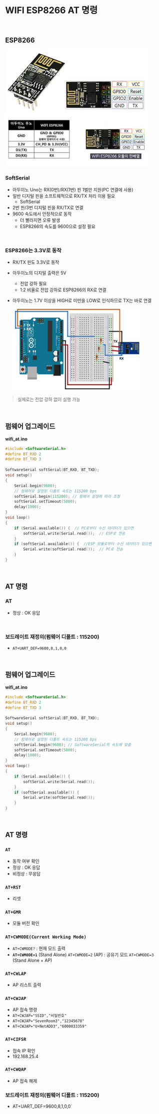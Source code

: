 # WIFI ESP8266 AT 명령

  <br>

## ESP8266

<img src="01.ESP8266_1.AT명령어.assets/image-20200917113856257.png" alt="image-20200917113856257" style="zoom:80%;" />



<img src="01.ESP8266_1.AT명령어.assets/image-20200917113909002.png" alt="image-20200917113909002" style="zoom:80%;" />

<br>

### SoftSerial

-   아두이노 Uno는 RX(0번)/RX(1번) 핀 1벌만 지원(PC 연결에 사용)
-   일반 디지털 핀을 소프트웨적으로 RX/TX 처리 이용 필요
    -   SoftSerial
-   2번 핀/3번 디지털 핀을 RX/TX로 연결
-   9600 속도에서 안정적으로 동작
    -   더 빨라지면 오류 발생
    -   ESP8266의 속도를 9600으로 설정 필요

  <br>

### ESP8266는 3.3V로 동작

-   RX/TX 핀도 3.3V로 동작

-   아두이노의 디지털 출력은 5V

    -   전압 강하 필요
    -   1:2 비율로 전압 강하로 ESP8266의 RX로 연결

-   아두이노는 1.7V 이상을 HIGH로 미만을 LOW로 인식하므로 TX는 바로 연결

    <img src="01.ESP8266_1.AT명령어.assets/image-20200917115137372.png" alt="image-20200917115137372" style="zoom:67%;" />

>   실제로는 전압 강하 없이 실행 가능

  <br>

## 펌웨어 업그레이드

**wifi_at.ino**

```c++
#include <SoftwareSerial.h>
#define BT_RXD 2
#define BT_TXD 3

SoftwareSerial softSerial(BT_RXD, BT_TXD);
void setup()
{
    Serial.begin(9600);
    // 펌웨어로 설정된 디폴트 속도는 115200 bps
    softSerial.begin(115200); // 펌웨어 설정에 따라 조정
    softSerial.setTimeout(5000);
    delay(1000);
}
void loop()
{
    if (Serial.available()) {  // PC로부터 수신 데이터가 있으면
        softSerial.write(Serial.read());  // ESP로 전송
    }
    if (softSerial.available()) {  //ESP 모듈로부터 수신 데이터가 있으면
        Serial.write(softSerial.read());  // PC로 전송
    }
}
```

  <br>

## AT 명령

### AT

-   정상 : OK 응답

  <br>

### 보드레이트 재정의(펌웨어 디폴트 : 115200)

-   `AT+UART_DEF=9600,8,1,0,0`

  <br>

## 펌웨어 업그레이드

**wifi_at.ino**

```c++
#include <SoftwareSerial.h>
#define BT_RXD 2
#define BT_TXD 3

SoftwareSerial softSerial(BT_RXD, BT_TXD);
void setup()
{
    Serial.begin(9600);
    // 펌웨어로 설정된 디폴트 속도는 115200 bps
    softSerial.begin(9600); // SoftwareSerial의 속도에 맞춤
    softSerial.setTimeout(5000);
    delay(1000);
}
void loop()
{
    if (Serial.available()) {
        softSerial.write(Serial.read());
    }
    if (softSerial.available()) {
        Serial.write(softSerial.read());
    }
}
```

  <br>

## AT 명령

### `AT`

-   동작 여부 확인
-   정상 : OK 응답
-   비정상 : 무응답

### `AT+RST`

-   리셋

### `AT+GMR`

-   모듈 버전 확인

### `AT+CWMODE(Current Working Mode)`

-   `AT+CWMODE?` : 현재 모드 출력
-   **`AT+CWMODE=1`** (Stand Alone)
    `AT+CWMODE=2` (AP) : 공유기 모드
    `AT+CWMODE=3` (Stand Alone + AP)

### `AT+CWLAP`

-   AP 리스트 출력

### `AT+CWJAP`

-   AP 접속 명령
-   `AT+CWJAP="SSID","비밀번호"`
-   `AT+CWJAP="SevenRoom3","12345678"`
-   `AT+CWJAP="U+NetADD3","6000033359"`

### `AT+CIFSR`

-   접속 IP 확인
-   192.168.25.4

### `AT+CWQAP`

-   AP 접속 해제

### 보드레이트 재정의(펌웨어 디폴트 : 115200)

-   AT+UART_DEF=9600,8,1,0,0`

